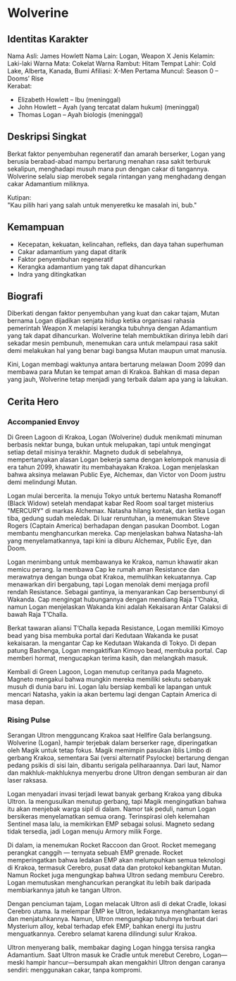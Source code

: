 # Wolverine

## Identitas Karakter

Nama Asli: James Howlett
Nama Lain: Logan, Weapon X
Jenis Kelamin: Laki-laki
Warna Mata: Cokelat
Warna Rambut: Hitam
Tempat Lahir: Cold Lake, Alberta, Kanada, Bumi
Afiliasi: X-Men
Pertama Muncul: Season 0 – Dooms’ Rise  
Kerabat:
- Elizabeth Howlett – Ibu (meninggal)
- John Howlett – Ayah (yang tercatat dalam hukum) (meninggal)
- Thomas Logan – Ayah biologis (meninggal)

## Deskripsi Singkat

Berkat faktor penyembuhan regeneratif dan amarah berserker, Logan yang berusia berabad-abad mampu bertarung menahan rasa sakit terburuk sekalipun, menghadapi musuh mana pun dengan cakar di tangannya. Wolverine selalu siap merobek segala rintangan yang menghadang dengan cakar Adamantium miliknya.

Kutipan:  
"Kau pilih hari yang salah untuk menyeretku ke masalah ini, bub."

## Kemampuan

- Kecepatan, kekuatan, kelincahan, refleks, dan daya tahan superhuman
- Cakar adamantium yang dapat ditarik
- Faktor penyembuhan regeneratif
- Kerangka adamantium yang tak dapat dihancurkan
- Indra yang ditingkatkan

## Biografi 

Diberkati dengan faktor penyembuhan yang kuat dan cakar tajam, Mutan bernama Logan dijadikan senjata hidup ketika organisasi rahasia pemerintah Weapon X melapisi kerangka tubuhnya dengan Adamantium yang tak dapat dihancurkan. Wolverine telah membuktikan dirinya lebih dari sekadar mesin pembunuh, menemukan cara untuk melampaui rasa sakit demi melakukan hal yang benar bagi bangsa Mutan maupun umat manusia.

Kini, Logan membagi waktunya antara bertarung melawan Doom 2099 dan membawa para Mutan ke tempat aman di Krakoa. Bahkan di masa depan yang jauh, Wolverine tetap menjadi yang terbaik dalam apa yang ia lakukan.

## Cerita Hero 

### Accompanied Envoy
Di Green Lagoon di Krakoa, Logan (Wolverine) duduk menikmati minuman berbasis nektar bunga, bukan untuk melupakan, tapi untuk mengingat setiap detail misinya terakhir. Magneto duduk di sebelahnya, mempertanyakan alasan Logan bekerja sama dengan kelompok manusia di era tahun 2099, khawatir itu membahayakan Krakoa. Logan menjelaskan bahwa aksinya melawan Public Eye, Alchemax, dan Victor von Doom justru demi melindungi Mutan.

Logan mulai bercerita. Ia menuju Tokyo untuk bertemu Natasha Romanoff (Black Widow) setelah mendapat kabar Red Room soal target misterius "MERCURY" di markas Alchemax. Natasha hilang kontak, dan ketika Logan tiba, gedung sudah meledak. Di luar reruntuhan, ia menemukan Steve Rogers (Captain America) berhadapan dengan pasukan Doombot. Logan membantu menghancurkan mereka. Cap menjelaskan bahwa Natasha-lah yang menyelamatkannya, tapi kini ia diburu Alchemax, Public Eye, dan Doom.

Logan menimbang untuk membawanya ke Krakoa, namun khawatir akan memicu perang. Ia membawa Cap ke rumah aman Resistance dan merawatnya dengan bunga obat Krakoa, memulihkan kekuatannya. Cap menawarkan diri bergabung, tapi Logan menolak demi menjaga profil rendah Resistance. Sebagai gantinya, ia menyarankan Cap bersembunyi di Wakanda. Cap mengingat hubungannya dengan mendiang Raja T’Chaka, namun Logan menjelaskan Wakanda kini adalah Kekaisaran Antar Galaksi di bawah Raja T’Challa.

Berkat tawaran aliansi T’Challa kepada Resistance, Logan memiliki Kimoyo bead yang bisa membuka portal dari Kedutaan Wakanda ke pusat kekaisaran. Ia mengantar Cap ke Kedutaan Wakanda di Tokyo. Di depan patung Bashenga, Logan mengaktifkan Kimoyo bead, membuka portal. Cap memberi hormat, mengucapkan terima kasih, dan melangkah masuk.

Kembali di Green Lagoon, Logan menutup ceritanya pada Magneto. Magneto mengakui bahwa mungkin mereka memiliki sekutu sebanyak musuh di dunia baru ini. Logan lalu bersiap kembali ke lapangan untuk mencari Natasha, yakin ia akan bertemu lagi dengan Captain America di masa depan.

### Rising Pulse
Serangan Ultron mengguncang Krakoa saat Hellfire Gala berlangsung. Wolverine (Logan), hampir terjebak dalam berserker rage, diperingatkan oleh Magik untuk tetap fokus. Magik memimpin pasukan iblis Limbo di gerbang Krakoa, sementara Sai (versi alternatif Psylocke) bertarung dengan pedang psikis di sisi lain, dibantu serigala peliharaannya. Dari laut, Namor dan makhluk-makhluknya menyerbu drone Ultron dengan semburan air dan laser raksasa.

Logan menyadari invasi terjadi lewat banyak gerbang Krakoa yang dibuka Ultron. Ia mengusulkan menutup gerbang, tapi Magik mengingatkan bahwa itu akan menjebak warga sipil di dalam. Namor tak peduli, namun Logan bersikeras menyelamatkan semua orang. Terinspirasi oleh kelemahan Sentinel masa lalu, ia memikirkan EMP sebagai solusi. Magneto sedang tidak tersedia, jadi Logan menuju Armory milik Forge.

Di dalam, ia menemukan Rocket Raccoon dan Groot. Rocket memegang perangkat canggih — ternyata sebuah EMP grenade. Rocket memperingatkan bahwa ledakan EMP akan melumpuhkan semua teknologi di Krakoa, termasuk Cerebro, pusat data dan protokol kebangkitan Mutan. Namun Rocket juga mengungkap bahwa Ultron sedang memburu Cerebro. Logan memutuskan menghancurkan perangkat itu lebih baik daripada membiarkannya jatuh ke tangan Ultron.

Dengan penciuman tajam, Logan melacak Ultron asli di dekat Cradle, lokasi Cerebro utama. Ia melempar EMP ke Ultron, ledakannya menghantam keras dan menjatuhkannya. Namun, Ultron mengungkap tubuhnya terbuat dari Mysterium alloy, kebal terhadap efek EMP, bahkan energi itu justru menguatkannya. Cerebro selamat karena dilindungi sulur Krakoa.

Ultron menyerang balik, membakar daging Logan hingga tersisa rangka Adamantium. Saat Ultron masuk ke Cradle untuk merebut Cerebro, Logan—meski hampir hancur—bersumpah akan mengakhiri Ultron dengan caranya sendiri: menggunakan cakar, tanpa kompromi.

